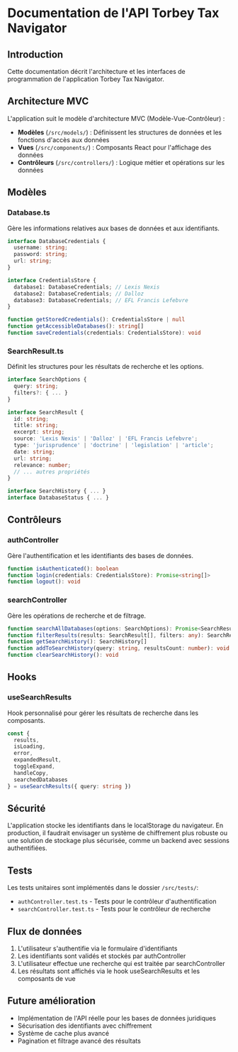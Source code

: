 
# Documentation de l'API Torbey Tax Navigator

## Introduction

Cette documentation décrit l'architecture et les interfaces de programmation de l'application Torbey Tax Navigator.

## Architecture MVC

L'application suit le modèle d'architecture MVC (Modèle-Vue-Contrôleur) :

- **Modèles** (`/src/models/`) : Définissent les structures de données et les fonctions d'accès aux données
- **Vues** (`/src/components/`) : Composants React pour l'affichage des données
- **Contrôleurs** (`/src/controllers/`) : Logique métier et opérations sur les données

## Modèles

### Database.ts

Gère les informations relatives aux bases de données et aux identifiants.

```typescript
interface DatabaseCredentials { 
  username: string;
  password: string;
  url: string;
}

interface CredentialsStore {
  database1: DatabaseCredentials; // Lexis Nexis
  database2: DatabaseCredentials; // Dalloz
  database3: DatabaseCredentials; // EFL Francis Lefebvre
}

function getStoredCredentials(): CredentialsStore | null
function getAccessibleDatabases(): string[]
function saveCredentials(credentials: CredentialsStore): void
```

### SearchResult.ts

Définit les structures pour les résultats de recherche et les options.

```typescript
interface SearchOptions {
  query: string;
  filters?: { ... }
}

interface SearchResult {
  id: string;
  title: string;
  excerpt: string;
  source: 'Lexis Nexis' | 'Dalloz' | 'EFL Francis Lefebvre';
  type: 'jurisprudence' | 'doctrine' | 'legislation' | 'article';
  date: string;
  url: string;
  relevance: number;
  // ... autres propriétés
}

interface SearchHistory { ... }
interface DatabaseStatus { ... }
```

## Contrôleurs

### authController

Gère l'authentification et les identifiants des bases de données.

```typescript
function isAuthenticated(): boolean
function login(credentials: CredentialsStore): Promise<string[]>
function logout(): void
```

### searchController

Gère les opérations de recherche et de filtrage.

```typescript
function searchAllDatabases(options: SearchOptions): Promise<SearchResult[]>
function filterResults(results: SearchResult[], filters: any): SearchResult[]
function getSearchHistory(): SearchHistory[]
function addToSearchHistory(query: string, resultsCount: number): void
function clearSearchHistory(): void
```

## Hooks

### useSearchResults

Hook personnalisé pour gérer les résultats de recherche dans les composants.

```typescript
const { 
  results,
  isLoading,
  error,
  expandedResult,
  toggleExpand,
  handleCopy,
  searchedDatabases
} = useSearchResults({ query: string })
```

## Sécurité

L'application stocke les identifiants dans le localStorage du navigateur. En production, 
il faudrait envisager un système de chiffrement plus robuste ou une solution de stockage 
plus sécurisée, comme un backend avec sessions authentifiées.

## Tests

Les tests unitaires sont implémentés dans le dossier `/src/tests/`:

- `authController.test.ts` - Tests pour le contrôleur d'authentification
- `searchController.test.ts` - Tests pour le contrôleur de recherche

## Flux de données

1. L'utilisateur s'authentifie via le formulaire d'identifiants
2. Les identifiants sont validés et stockés par authController
3. L'utilisateur effectue une recherche qui est traitée par searchController
4. Les résultats sont affichés via le hook useSearchResults et les composants de vue

## Future amélioration

- Implémentation de l'API réelle pour les bases de données juridiques
- Sécurisation des identifiants avec chiffrement
- Système de cache plus avancé
- Pagination et filtrage avancé des résultats
